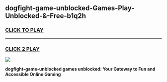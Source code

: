 
## dogfight-game-unblocked-Games-Play-Unblocked-&-Free-b1q2h
<h3>
<a href="https://premium76.site?title=dogfight-game-unblocked&ref=24A">CLICK TO PLAY</a></h3>
<hr>

<h3>
<a href="https://premium76.site?title=dogfight-game-unblocked&ref=24A">CLICK 2 PLAY</a>
  
</h3>

<a href="https://premium76.site?title=dogfight-game-unblocked&ref=24A"><img src="https://clearcache.store/games.png"></a>


**dogfight-game-unblocked games unblocked: Your Gateway to Fun and Accessible Online Gaming**
